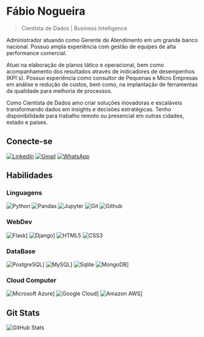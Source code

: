 
# Fábio Nogueira
> Cientista de Dados | Business Intelligence

Administrador atuando como Gerente de Atendimento em um grande banco nacional. Possuo ampla experiência com gestão de equipes de alta performance comercial.

Atuei na elaboração de planos tático e operacional, bem como acompanhamento dos resultados através de indicadores de desempenhos (KPI´s). Possuo experiência como consultor de Pequenas e Micro Empresas em análise e redução de custos, bem como, na implantação de ferramentas da qualidade para melhoria de processos.

Como Cientista de Dados amo criar soluções inovadoras e escaláveis transformando dados em insights e decisões estratégicas. Tenho disponibilidade para trabalho remoto ou presencial em outras cidades, estado e países.

## Conecte-se
[![LinkedIn](https://img.shields.io/badge/LinkedIn-1B1C1E?style=for-the-badge&logo=linkedin&logoColor=0077B5&border_color=fcf901)](https://www.linkedin.com/in/faanogueira/)
[![Gmail](https://img.shields.io/badge/Gmail-1B1C1E?style=for-the-badge&logo=gmail&logoColor=C71610)](mailto:faanogueira@gmail.com)
[![WhatsApp](https://img.shields.io/badge/WhatsApp-1B1C1E?style=for-the-badge&logo=whatsapp&logoColor=green)](https://api.whatsapp.com/send?phone=5571983937557)

## Habilidades
### Linguagens
![Python](https://img.shields.io/badge/python-1B1C1E?style=for-the-badge&logo=python&logoColor=0E76A8)
![Pandas](https://img.shields.io/badge/Pandas-1B1C1E?style=for-the-badge&logo=pandas&logoColor=green)
![Jupyter](https://img.shields.io/badge/Jupyter-1B1C1E?style=for-the-badge&logo=jupyter&logoColor=dark-orange)
![Git](https://img.shields.io/badge/git-1B1C1E?style=for-the-badge&logo=git&logoColor=ORANGE)
![Github](https://img.shields.io/badge/github-1B1C1E?style=for-the-badge&logo=github&logoColor=EEE)

### WebDev
![Flask](https://img.shields.io/badge/Flask-1B1C1E?style=for-the-badge&logo=flask&logoColor=000000)]
![Django](https://img.shields.io/badge/Django-1B1C1E?style=for-the-badge&logo=django&logoColor=092E20)]
![HTML5](https://img.shields.io/badge/HTML5-1B1C1E?style=for-the-badge&logo=html5&logoColor=red)
![CSS3](https://img.shields.io/badge/CSS3-1B1C1E?style=for-the-badge&logo=css3&logoColor=blue)

### DataBase
![PostgreSQL](https://img.shields.io/badge/PostgreSQL-1B1C1E?style=for-the-badge&logo=postgresql&logoColor=316192)]
![MySQL](https://img.shields.io/badge/MySQL-1B1C1E?style=for-the-badge&logo=mysql&logoColor=00000F)]
![Sqlite](https://img.shields.io/badge/Sqlite-1B1C1E?style=for-the-badge&logo=Sqlite&logoColor=0E76A8)
![MongoDB](https://img.shields.io/badge/MongoDB-1B1C1E?style=for-the-badge&logo=mongodb&logoColor=4EA94B)]

### Cloud Computer
![Microsoft Azure](https://img.shields.io/badge/Microsoft_Azure-1B1C1E?style=for-the-badge&logo=microsoft-azure&logoColor=0089D6)]
![Google Cloud](https://img.shields.io/badge/Google_Cloud-1B1C1E?style=for-the-badge&logo=google-cloud&logoColor=4285F4)]
![Amazon AWS](https://img.shields.io/badge/Amazon_AWS-1B1C1E?style=for-the-badge&logo=amazonaws&logoColor=FF9900)]

## Git Stats
![GitHub Stats](https://github-readme-stats.vercel.app/api?username=fabaonogueira&theme=transparent&bg_color=1B1C1E&show_icons=true&icon_color=30A3DC&title_color=E94D5F&text_color=FFF&hide_rank=True)
